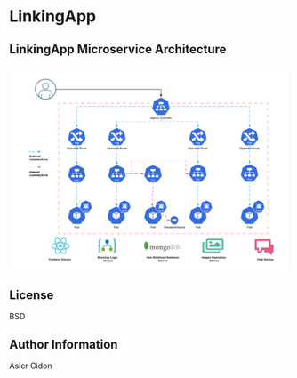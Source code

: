 # LinkingApp

## LinkingApp Microservice Architecture

![LinkingApp_Microservices_Diagram](./linkingapp_microservices_diagram.png)

## License

BSD

## Author Information

Asier Cidon
